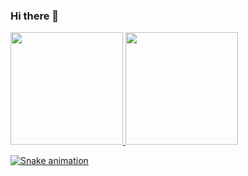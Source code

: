 ### Hi there 👋

<!--
**thebinario/thebinario** is a ✨ _special_ ✨ repository because its `README.md` (this file) appears on your GitHub profile.

Here are some ideas to get you started:

- 🔭 I’m currently working on ...
- 🌱 I’m currently learning ...
- 👯 I’m looking to collaborate on ...
- 🤔 I’m looking for help with ...
- 💬 Ask me about ...
- 📫 How to reach me: ...
- 😄 Pronouns: ...
- ⚡ Fun fact: ...
-->


<div>
<a href="https://github.com/seu-usuário-aqui">
<img loading="lazy" height="180em" src="https://github-readme-stats.vercel.app/api/top-langs/?username=thebinario&layout=compact&langs_count=7&theme=dracula"/>
<img loading="lazy" height="180em" src="https://github-readme-stats.vercel.app/api?username=thebinario&show_icons=true&theme=dracula&include_all_commits=true&count_private=true"/>
</div>

![Snake animation](https://github.com/thebinario/thebinario/blob/output/github-contribution-grid-snake.svg)
